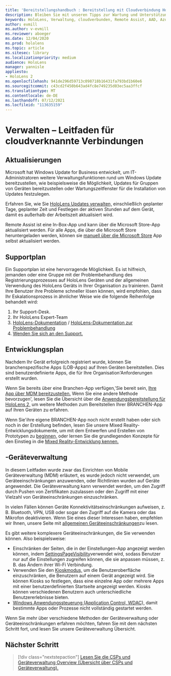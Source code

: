 ```yaml
---
title: 'Bereitstellungshandbuch : Bereitstellung mit Cloudverbindung HoloLens 2 im großen Stil mit Remote Assist – Verwalten'
description: Bleiben Sie mit unseren Tipps zur Wartung und Unterstützung von HoloLens Geräten über ein mit der Cloud verbundenes Netzwerk auf dem laufenden.
keywords: HoloLens, Verwaltung, cloudverbunden, Remote Assist, AAD, Azure AD, MDM, Mobile Geräteverwaltung
author: evmill
ms.author: v-evmill
ms.reviewer: aboeger
ms.date: 12/04/2020
ms.prod: hololens
ms.topic: article
ms.sitesec: library
ms.localizationpriority: medium
audience: HoloLens
manager: yannisle
appliesto:
- HoloLens 2
ms.openlocfilehash: 941de296d59713c098718b16431fa793bd1b60e6
ms.sourcegitcommit: c43cd2f450b643ad4fc8e749235d03ec5aa3ffcf
ms.translationtype: MT
ms.contentlocale: de-DE
ms.lasthandoff: 07/12/2021
ms.locfileid: "113635159"
---
```

# <a name="maintain---cloud-connected-guide"></a>Verwalten – Leitfaden für cloudverknannte Verbindungen

## <a name="updates"></a>Aktualisierungen

Microsoft hat Windows Update for Business entwickelt, um IT-Administratoren weitere Verwaltungsfunktionen rund um Windows Update bereitzustellen, wie beispielsweise die Möglichkeit, Updates für Gruppen von Geräten bereitzustellen oder Wartungszeitfenster für die Installation von Updates festzulegen.

Erfahren Sie, wie Sie [HoloLens Updates verwalten,](/hololens/hololens-updates) einschließlich geplanter Tage, geplanter Zeit und Festlegen der aktiven Stunden auf dem Gerät, damit es außerhalb der Arbeitszeit aktualisiert wird.

Remote Assist ist eine In-Box-App und kann über die Microsoft Store-App aktualisiert werden. Für alle Apps, die über die Microsoft Store heruntergeladen werden, können sie [manuell über die Microsoft Store](/hololens/holographic-store-apps#update-apps) App selbst aktualisiert werden.

## <a name="support-plan"></a>Supportplan

Ein Supportplan ist eine hervorragende Möglichkeit. Es ist hilfreich, jemanden oder eine Gruppe mit der Problembehandlung des Registrierungsprozesses auf HoloLens Geräten und der allgemeinen Verwendung des HoloLens Geräts in Ihrer Organisation zu trainieren. Damit Ihre Benutzer ihre Probleme schneller lösen können, wird empfohlen, dass Ihr Eskalationsprozess in ähnlicher Weise wie die folgende Reihenfolge behandelt wird:

1. Ihr Support-Desk.
2. Ihr HoloLens Expert-Team
3. [HoloLens-Dokumentation](/hololens/)  /  [HoloLens-Dokumentation zur Problembehandlung](/hololens/hololens-troubleshooting)
4. [Wenden Sie sich an den Support.](https://support.serviceshub.microsoft.com/supportforbusiness/create?sapId=e9391227-fa6d-927b-0fff-f96288631b8f)

## <a name="development-plan"></a>Entwicklungsplan

Nachdem Ihr Gerät erfolgreich registriert wurde, können Sie branchenspezifische Apps (LOB-Apps) auf Ihren Geräten bereitstellen. Dies sind benutzerdefinierte Apps, die für Ihre Organisation&#39;Anforderungen erstellt wurden.

Wenn Sie bereits über eine Branchen-App verfügen,&#39;Sie bereit sein, [Ihre App über MDM bereitzustellen.](/hololens/app-deploy-intune) Wenn Sie eine andere Methode bevorzugen&#39;, lesen Sie die Übersicht über die [Anwendungsbereitstellung für HoloLens 2,](/hololens/app-deploy-overview) um weitere Methoden zum Bereitstellen Ihrer BRANCHEN-App auf Ihren Geräten zu erfahren.

Wenn Sie&#39;ihre eigene BRANCHEN-App noch nicht erstellt haben oder sich noch in der Erstellung befinden, lesen Sie unsere Mixed Reality-Entwicklungsdokumente, um mit dem Entwerfen und Erstellen von Prototypen zu [beginnen,](/windows/mixed-reality/design/design) oder lernen Sie die grundlegenden Konzepte für den Einstieg in die [Mixed Reality-Entwicklung kennen.](/windows/mixed-reality/discover/get-started-with-mr)

## <a name="device-management"></a>-Geräteverwaltung 

In diesem Leitfaden wurde zwar das Einrichten von Mobile Geräteverwaltung (MDM) erläutert, es wurde jedoch nicht verwendet, um Geräteeinschränkungen anzuwenden, oder Richtlinien wurden auf Geräte angewendet. Die Geräteverwaltung kann verwendet werden, um den Zugriff durch Pushen von Zertifikaten zuzulassen oder den Zugriff mit einer Vielzahl von Geräteeinschränkungen einzuschränken. 

In vielen Fällen können Geräte Konnektivitätseinschränkungen aufweisen, z. B. Bluetooth, VPN, USB oder sogar den Zugriff auf die Kamera oder das Mikrofon deaktivieren. Wenn Sie eines dieser Interessen haben, empfehlen wir Ihnen, unsere Seite mit [allgemeinen Geräteeinschränkungen](hololens-common-device-restrictions.md)zu lesen.

Es gibt weitere komplexere Geräteeinschränkungen, die Sie verwenden können. Also beispielsweise:

- Einschränken der Seiten, die in der Einstellungen-App angezeigt werden können, indem [SettingsPageVisibility](settings-uri-list.md)verwendet wird, sodass Benutzer nur auf die Einstellungen zugreifen können, die sie anpassen müssen, z. B. das Ändern ihrer Wi-Fi Verbindung.
- Verwenden Sie den [Kioskmodus,](hololens-kiosk.md) um die Benutzeroberfläche einzuschränken, die Benutzern auf einem Gerät angezeigt wird. Sie können Kiosks so festlegen, dass eine einzelne App oder mehrere Apps mit einer benutzerdefinierten Startseite angezeigt werden. Kiosks können verschiedenen Benutzern auch unterschiedliche Benutzererlebnisse bieten.  
- [Windows Anwendungssteuerung (Application Control, WDAC),](windows-defender-application-control-wdac.md) damit bestimmte Apps oder Prozesse nicht vollständig gestartet werden.

Wenn Sie mehr über verschiedene Methoden der Geräteverwaltung oder Geräteeinschränkungen erfahren möchten, fahren Sie mit dem nächsten Schritt fort, und lesen Sie unsere Geräteverwaltung Übersicht.

## <a name="next-step"></a>Nächster Schritt

> [!div class="nextstepaction"]
> [Lesen Sie die CSPs und Geräteverwaltung Overview (Übersicht über CSPs und Geräteverwaltung).](hololens-csp-policy-overview.md)
